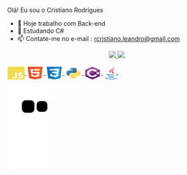  Olá! Eu sou o Cristiano Rodrigues 

- 🔭 Hoje trabalho com Back-end
- 🌱 Estudando C#
- 📫 Contate-me no e-mail : rcristiano.leandro@gmail.com

<div align="center">
  <a href="https://github.com/CristianoRodrigues12">
  <img height="180em" src="https://github-readme-stats.vercel.app/api?username=CristianoRodrigues12&show_icons=true&theme=dracula&include_all_commits=true&count_private=true"/>
  <img height="180em" src="https://github-readme-stats.vercel.app/api/top-langs/?username=CristianoRodrigues12&layout=compact&langs_count=7&theme=dracula"/>
</div>

<div style="display: inline_block"><br>
  <img align="center" alt="Cris-Js" height="30" width="40" src="https://raw.githubusercontent.com/devicons/devicon/master/icons/javascript/javascript-plain.svg">
  <img align="center" alt="Cris-HTML" height="30" width="40" src="https://raw.githubusercontent.com/devicons/devicon/master/icons/html5/html5-original.svg">
  <img align="center" alt="Cris-CSS" height="30" width="40" src="https://raw.githubusercontent.com/devicons/devicon/master/icons/css3/css3-original.svg">
  <img align="center" alt="Cris-Python" height="30" width="40" src="https://raw.githubusercontent.com/devicons/devicon/master/icons/python/python-original.svg">
  <img align="center" alt="Cris-Csharp" height="30" width="40" src="https://raw.githubusercontent.com/devicons/devicon/master/icons/csharp/csharp-original.svg">
  <img align="center" alt="Cris-java" height="30" width="40" src="https://raw.githubusercontent.com/devicons/devicon/master/icons/java/java-original.svg">
 
 ![Snake animation](https://github.com/rafaballerini/rafaballerini/blob/output/github-contribution-grid-snake.svg)
 </div>   
  

